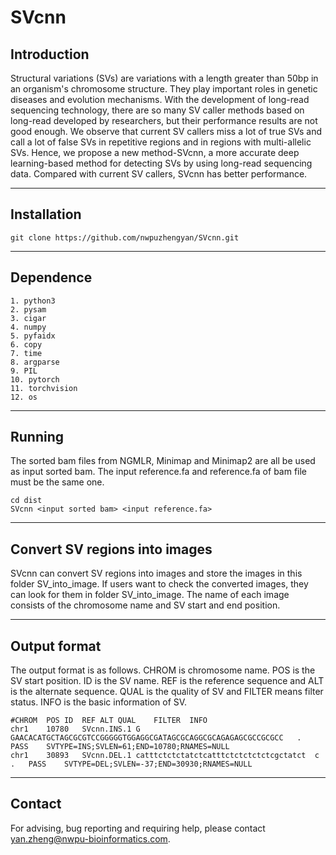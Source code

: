 # SVcnn
## Introduction

Structural variations (SVs) are variations with a length greater than 50bp in an organism's chromosome structure. They play important roles in genetic diseases and evolution mechanisms. With the development of long-read sequencing technology, there are so many SV caller methods based on long-read developed by researchers, but their performance results are not good enough. We observe that current SV callers miss a lot of true SVs and call a lot of false SVs in repetitive regions and in regions with multi-allelic SVs. Hence, we propose a new method-SVcnn, a more accurate deep learning-based method for detecting SVs by using long-read sequencing data. Compared with current SV callers, SVcnn has better performance.

---
## Installation
```
git clone https://github.com/nwpuzhengyan/SVcnn.git
```
---
## Dependence
    1. python3
	2. pysam
	3. cigar
	4. numpy
	5. pyfaidx
	6. copy
	7. time
	8. argparse
	9. PIL
	10. pytorch
	11. torchvision
	12. os
	
---
## Running
The sorted bam files from NGMLR, Minimap and Minimap2 are all be used as input sorted bam. The input reference.fa and reference.fa of bam file must be the same one.
```
cd dist
SVcnn <input sorted bam> <input reference.fa>	
```
---
## Convert SV regions into images

SVcnn can convert SV regions into images and store the images in this folder SV_into_image. If users want to check the converted images, they can look for them in folder SV_into_image. The name of each image consists of the chromosome name and SV start and end position.

---
## Output format
The output format is as follows. CHROM is chromosome name. POS is the SV start position. ID is the SV name. REF is the reference sequence and ALT is the alternate sequence. QUAL is the quality of SV and FILTER means filter status. INFO is the basic information of SV.
```
#CHROM	POS	ID	REF	ALT	QUAL	FILTER	INFO
chr1	10780	SVcnn.INS.1	G	GAACACATGCTAGCGCGTCCGGGGGTGGAGGCGATAGCGCAGGCGCAGAGAGCGCCGCGCC	.	PASS	SVTYPE=INS;SVLEN=61;END=10780;RNAMES=NULL
chr1	30893	SVcnn.DEL.1	catttctctctatctcatttctctctctctcgctatct	c	.	PASS	SVTYPE=DEL;SVLEN=-37;END=30930;RNAMES=NULL
```
---
## Contact
For advising, bug reporting and requiring help, please contact yan.zheng@nwpu-bioinformatics.com.
